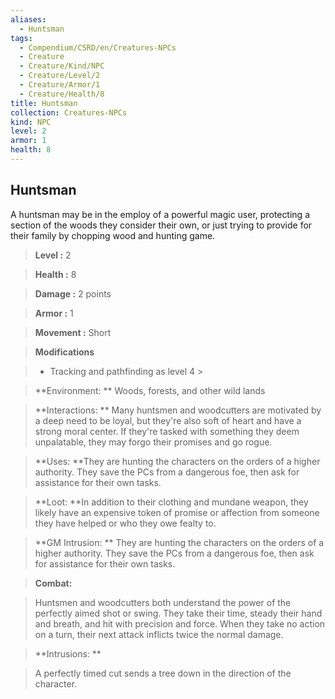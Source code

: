 ```yaml
---
aliases:
  - Huntsman
tags:
  - Compendium/CSRD/en/Creatures-NPCs
  - Creature
  - Creature/Kind/NPC
  - Creature/Level/2
  - Creature/Armor/1
  - Creature/Health/8
title: Huntsman
collection: Creatures-NPCs
kind: NPC
level: 2
armor: 1
health: 8
---
```

## Huntsman    
A huntsman may be in the employ of a powerful magic user, protecting a section of the woods they consider their own, or just trying to provide for their family by chopping wood and hunting game.    
  
    
> **Level :** 2    
> **Health :** 8    
> **Damage :** 2 points    
> **Armor :** 1    
> **Movement :** Short    
> **Modifications**    
>- Tracking and pathfinding as level 4 >  
>    
> **Environment: ** Woods, forests, and other wild lands    
> **Interactions: ** Many huntsmen and woodcutters are motivated by a deep need to be loyal, but they're also soft of heart and have a strong moral center. If they're tasked with something they deem unpalatable, they may forgo their promises and go rogue.    
> **Uses: **They are hunting the characters on the orders of a higher authority. They save the PCs from a dangerous foe, then ask for assistance for their own tasks.    
> **Loot: **In addition to their clothing and mundane weapon, they likely have an expensive token of promise or affection from someone they have helped or who they owe fealty to.    
> **GM Intrusion: ** They are hunting the characters on the orders of a higher authority. They save the PCs from a dangerous foe, then ask for assistance for their own tasks.    
  
> **Combat:**   
> Huntsmen and woodcutters both understand the power of the perfectly aimed shot or swing. They take their time, steady their hand and breath, and hit with precision and force. When they take no action on a turn, their next attack inflicts twice the normal damage.    
    
  
> **Intrusions: **   
> A perfectly timed cut sends a tree down in the direction of the character.    
